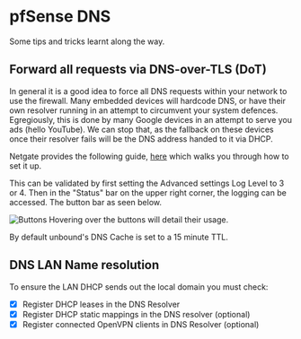 # pfSense DNS

Some tips and tricks learnt along the way.

## Forward all requests via DNS-over-TLS (DoT)

In general it is a good idea to force all DNS requests within your network to use the firewall. Many embedded devices will hardcode DNS, or have their own resolver running in an attempt to circumvent your system defences. Egregiously, this is done by many Google devices in an attempt to serve you ads (hello YouTube). We can stop that, as the fallback on these devices once their resolver fails will be the DNS address handed to it via DHCP.

Netgate provides the following guide, [here](https://docs.netgate.com/pfsense/en/latest/dns/redirecting-all-dns-requests-to-pfsense.html) which walks you through how to set it up.

This can be validated by first setting the Advanced settings Log Level to 3 or 4. Then in the "Status" bar on the upper right corner, the logging can be accessed. The button bar as seen below. 

![Buttons](https://github.com/danielmichaels/dwiki/blob/master/images/pfsenseButtons.png?raw=true "pfSense button menu")
Hovering over the buttons will detail their usage.

By default unbound's DNS Cache is set to a 15 minute TTL.

## DNS LAN Name resolution

To ensure the LAN DHCP sends out the local domain you must check:

- [X] Register DHCP leases in the DNS Resolver
- [X] Register DHCP static mappings in the DNS resolver (optional)
- [X] Register connected OpenVPN clients in DNS Resolver (optional)
